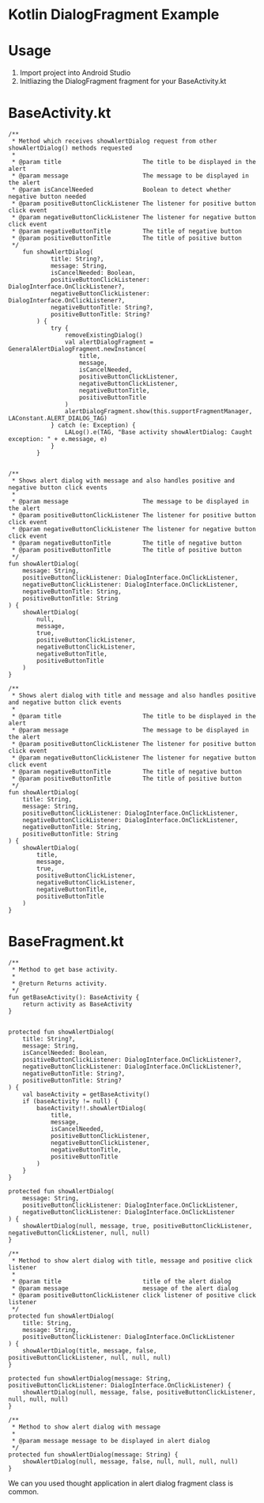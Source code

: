 # Kotlin DialogFragment Example

# Usage

1. Import project into Android Studio
2. Initliazing the DialogFragment fragment for your BaseActivity.kt

# BaseActivity.kt



    /**
     * Method which receives showAlertDialog request from other showAlertDialog() methods requested
     *
     * @param title                       The title to be displayed in the alert
     * @param message                     The message to be displayed in the alert
     * @param isCancelNeeded              Boolean to detect whether negative button needed
     * @param positiveButtonClickListener The listener for positive button click event
     * @param negativeButtonClickListener The listener for negative button click event
     * @param negativeButtonTitle         The title of negative button
     * @param positiveButtonTitle         The title of positive button
     */
        fun showAlertDialog(
                title: String?,
                message: String,
                isCancelNeeded: Boolean,
                positiveButtonClickListener: DialogInterface.OnClickListener?,
                negativeButtonClickListener: DialogInterface.OnClickListener?,
                negativeButtonTitle: String?,
                positiveButtonTitle: String?
            ) {
                try {
                    removeExistingDialog()
                    val alertDialogFragment = GeneralAlertDialogFragment.newInstance(
                        title,
                        message,
                        isCancelNeeded,
                        positiveButtonClickListener,
                        negativeButtonClickListener,
                        negativeButtonTitle,
                        positiveButtonTitle
                    )
                    alertDialogFragment.show(this.supportFragmentManager, LAConstant.ALERT_DIALOG_TAG)
                } catch (e: Exception) {
                    LALog().e(TAG, "Base activity showAlertDialog: Caught exception: " + e.message, e)
                }
            }


    /**
     * Shows alert dialog with message and also handles positive and negative button click events
     *
     * @param message                     The message to be displayed in the alert
     * @param positiveButtonClickListener The listener for positive button click event
     * @param negativeButtonClickListener The listener for negative button click event
     * @param negativeButtonTitle         The title of negative button
     * @param positiveButtonTitle         The title of positive button
     */
    fun showAlertDialog(
        message: String,
        positiveButtonClickListener: DialogInterface.OnClickListener,
        negativeButtonClickListener: DialogInterface.OnClickListener,
        negativeButtonTitle: String,
        positiveButtonTitle: String
    ) {
        showAlertDialog(
            null,
            message,
            true,
            positiveButtonClickListener,
            negativeButtonClickListener,
            negativeButtonTitle,
            positiveButtonTitle
        )
    }

    /**
     * Shows alert dialog with title and message and also handles positive and negative button click events
     *
     * @param title                       The title to be displayed in the alert
     * @param message                     The message to be displayed in the alert
     * @param positiveButtonClickListener The listener for positive button click event
     * @param negativeButtonClickListener The listener for negative button click event
     * @param negativeButtonTitle         The title of negative button
     * @param positiveButtonTitle         The title of positive button
     */
    fun showAlertDialog(
        title: String,
        message: String,
        positiveButtonClickListener: DialogInterface.OnClickListener,
        negativeButtonClickListener: DialogInterface.OnClickListener,
        negativeButtonTitle: String,
        positiveButtonTitle: String
    ) {
        showAlertDialog(
            title,
            message,
            true,
            positiveButtonClickListener,
            negativeButtonClickListener,
            negativeButtonTitle,
            positiveButtonTitle
        )
    }

    
# BaseFragment.kt
    
    /**
     * Method to get base activity.
     *
     * @return Returns activity.
     */
    fun getBaseActivity(): BaseActivity {
        return activity as BaseActivity
    }
    
    
    protected fun showAlertDialog(
        title: String?,
        message: String,
        isCancelNeeded: Boolean,
        positiveButtonClickListener: DialogInterface.OnClickListener?,
        negativeButtonClickListener: DialogInterface.OnClickListener?,
        negativeButtonTitle: String?,
        positiveButtonTitle: String?
    ) {
        val baseActivity = getBaseActivity()
        if (baseActivity != null) {
            baseActivity!!.showAlertDialog(
                title,
                message,
                isCancelNeeded,
                positiveButtonClickListener,
                negativeButtonClickListener,
                negativeButtonTitle,
                positiveButtonTitle
            )
        }
    }

    protected fun showAlertDialog(
        message: String,
        positiveButtonClickListener: DialogInterface.OnClickListener,
        negativeButtonClickListener: DialogInterface.OnClickListener
    ) {
        showAlertDialog(null, message, true, positiveButtonClickListener, negativeButtonClickListener, null, null)
    }

    /**
     * Method to show alert dialog with title, message and positive click listener
     *
     * @param title                       title of the alert dialog
     * @param message                     message of the alert dialog
     * @param positiveButtonClickListener click listener of positive click listener
     */
    protected fun showAlertDialog(
        title: String,
        message: String,
        positiveButtonClickListener: DialogInterface.OnClickListener
    ) {
        showAlertDialog(title, message, false, positiveButtonClickListener, null, null, null)
    }

    protected fun showAlertDialog(message: String, positiveButtonClickListener: DialogInterface.OnClickListener) {
        showAlertDialog(null, message, false, positiveButtonClickListener, null, null, null)
    }

    /**
     * Method to show alert dialog with message
     *
     * @param message message to be displayed in alert dialog
     */
    protected fun showAlertDialog(message: String) {
        showAlertDialog(null, message, false, null, null, null, null)
    }
    
    
   We can you used thought application in alert dialog fragment class is common.
    
    
    
